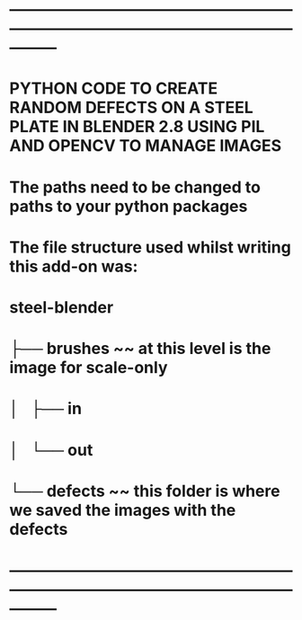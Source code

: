 # ––––––––––––––––––––––––––––––––––––––––––––––––––––––––––––––––––––––––––––––
#
# PYTHON CODE TO CREATE RANDOM DEFECTS ON A STEEL PLATE IN BLENDER 2.8 USING PIL AND OPENCV TO MANAGE IMAGES
#
# The paths need to be changed to paths to your python packages
#
# The file structure used whilst writing this add-on was:
#
#
# steel-blender 
# ├── brushes ~~ at this level is the image for scale-only
# │   ├── in
# │   └── out
# └── defects ~~ this folder is where we saved the images with the defects
#
# ––––––––––––––––––––––––––––––––––––––––––––––––––––––––––––––––––––––––––––––
